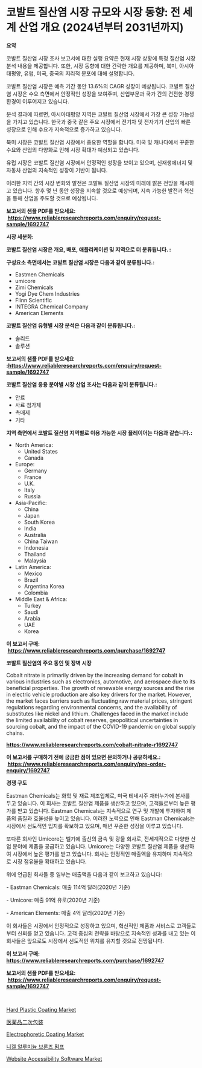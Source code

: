 <p><h1>코발트 질산염 시장 규모와 시장 동향: 전 세계 산업 개요 (2024년부터 2031년까지)</h1></p><p><strong>요약</strong></p>
<p><p>코발트 질산염 시장 조사 보고서에 대한 실행 요약은 현재 시장 상황에 특정 질산염 시장 분석 내용을 제공합니다. 또한, 시장 동향에 대한 간략한 개요를 제공하며, 북미, 아시아태평양, 유럽, 미국, 중국의 지리적 분포에 대해 설명합니다. </p><p>코발트 질산염 시장은 예측 기간 동안 13.6%의 CAGR 성장이 예상됩니다. 코발트 질산염 시장은 수요 측면에서 안정적인 성장을 보여주며, 산업부문과 국가 간의 건전한 경쟁 환경이 이루어지고 있습니다.</p><p>분석 결과에 따르면, 아시아태평양 지역은 코발트 질산염 시장에서 가장 큰 성장 가능성을 가지고 있습니다. 한국과 중국 같은 주요 시장에서 전기차 및 전자기기 산업의 빠른 성장으로 인해 수요가 지속적으로 증가하고 있습니다.</p><p>북미 시장은 코발트 질산염 시장에서 중요한 역할을 합니다. 미국 및 캐나다에서 꾸준한 수요와 산업의 다양화로 인해 시장 확대가 예상되고 있습니다.</p><p>유럽 시장은 코발트 질산염 시장에서 안정적인 성장을 보이고 있으며, 신재생에너지 및 자동차 산업의 지속적인 성장이 기반이 됩니다.</p><p>이러한 지역 간의 시장 변화와 발전은 코발트 질산염 시장의 미래에 밝은 전망을 제시하고 있습니다. 향후 몇 년 동안 성장을 지속할 것으로 예상되며, 지속 가능한 발전과 혁신을 통해 산업을 주도할 것으로 예상됩니다.</p></p>
<p><strong>보고서의 샘플 PDF를 받으세요: &nbsp;<a href="https://www.reliableresearchreports.com/enquiry/request-sample/1692747">https://www.reliableresearchreports.com/enquiry/request-sample/1692747</a></strong></p>
<p><strong>시장 세분화:</strong></p>
<p><strong> 코발트 질산염 시장은 개요, 배포, 애플리케이션 및 지역으로 더 분류됩니다. :</strong></p>
<p><strong>구성요소 측면에서는 코발트 질산염 시장은 다음과 같이 분류됩니다.:</strong></p>
<p><ul><li>Eastmen Chemicals</li><li>umicore</li><li>Zimi Chemicals</li><li>Yogi Dye Chem Industries</li><li>Flinn Scientific</li><li>INTEGRA Chemical Company</li><li>American Elements</li></ul></p>
<p><strong> 코발트 질산염 유형별 시장 분석은 다음과 같이 분류됩니다.:</strong></p>
<p><ul><li>솔리드</li><li>솔루션</li></ul></p>
<p><strong>보고서의 샘플 PDF를 받으세요 :<a href="https://www.reliableresearchreports.com/enquiry/request-sample/1692747">https://www.reliableresearchreports.com/enquiry/request-sample/1692747</a></strong></p>
<p><strong> 코발트 질산염 응용 분야별 시장 산업 조사는 다음과 같이 분류됩니다.:</strong></p>
<p><ul><li>안료</li><li>사료 첨가제</li><li>촉매제</li><li>기타</li></ul></p>
<p><strong>지역 측면에서 코발트 질산염 지역별로 이용 가능한 시장 플레이어는 다음과 같습니다.:</strong></p>
<p><ul>
    <li>
        North America:
        <ul>
            <li>United States</li>
            <li>Canada</li>
        </ul>
    </li>
    <li>
        Europe:
        <ul>
            <li>Germany</li>
            <li>France</li>
            <li>U.K.</li>
            <li>Italy</li>
            <li>Russia</li>
        </ul>
    </li>
    <li>
        Asia-Pacific:
        <ul>
            <li>China</li>
            <li>Japan</li>
            <li>South Korea</li>
            <li>India</li>
            <li>Australia</li>
            <li>China Taiwan</li>
            <li>Indonesia</li>
            <li>Thailand</li>
            <li>Malaysia</li>
        </ul>
    </li>
    <li>
        Latin America:
        <ul>
            <li>Mexico</li>
            <li>Brazil</li>
            <li>Argentina Korea</li>
            <li>Colombia</li>
        </ul>
    </li>
    <li>
        Middle East & Africa:
        <ul>
            <li>Turkey</li>
            <li>Saudi</li>
            <li>Arabia</li>
            <li>UAE</li>
            <li>Korea</li>
        </ul>
    </li>
    </ul></p>
<p><strong>이 보고서 구매: &nbsp;<a href="https://www.reliableresearchreports.com/purchase/1692747">https://www.reliableresearchreports.com/purchase/1692747</a></strong></p>
<p><strong>코발트 질산염의 주요 동인 및 장벽 시장</strong></p>
<p><p>Cobalt nitrate is primarily driven by the increasing demand for cobalt in various industries such as electronics, automotive, and aerospace due to its beneficial properties. The growth of renewable energy sources and the rise in electric vehicle production are also key drivers for the market. However, the market faces barriers such as fluctuating raw material prices, stringent regulations regarding environmental concerns, and the availability of substitutes like nickel and lithium. Challenges faced in the market include the limited availability of cobalt reserves, geopolitical uncertainties in sourcing cobalt, and the impact of the COVID-19 pandemic on global supply chains.</p></p>
<p><strong><a href="https://www.reliableresearchreports.com/cobalt-nitrate-r1692747">https://www.reliableresearchreports.com/cobalt-nitrate-r1692747</a></strong></p>
<p><strong>이 보고서를 구매하기 전에 궁금한 점이 있으면 문의하거나 공유하세요.: &nbsp;<a href="https://www.reliableresearchreports.com/enquiry/pre-order-enquiry/1692747">https://www.reliableresearchreports.com/enquiry/pre-order-enquiry/1692747</a></strong></p>
<p><strong>경쟁 구도</strong></p>
<p><p>Eastman Chemicals는 화학 및 재료 제조업체로, 미국 테네시주 채터누가에 본사를 두고 있습니다. 이 회사는 코발트 질산염 제품을 생산하고 있으며, 고객들로부터 높은 평가를 받고 있습니다. Eastman Chemicals는 지속적으로 연구 및 개발에 투자하여 제품의 품질과 효율성을 높이고 있습니다. 이러한 노력으로 인해 Eastman Chemicals는 시장에서 선도적인 입지를 확보하고 있으며, 매년 꾸준한 성장을 이루고 있습니다.</p><p>또다른 회사인 Umicore는 벨기에 출신의 금속 및 광물 회사로, 전세계적으로 다양한 산업 분야에 제품을 공급하고 있습니다. Umicore는 다양한 코발트 질산염 제품을 생산하여 시장에서 높은 평가를 받고 있습니다. 회사는 안정적인 매출액을 유지하며 지속적으로 시장 점유율을 확대하고 있습니다.</p><p>위에 언급된 회사들 중 일부는 매출액을 다음과 같이 보고하고 있습니다:</p><p>- Eastman Chemicals: 매출 114억 달러(2020년 기준)</p><p>- Umicore: 매출 91억 유로(2020년 기준)</p><p>- American Elements: 매출 4억 달러(2020년 기준)</p><p>이 회사들은 시장에서 안정적으로 성장하고 있으며, 혁신적인 제품과 서비스로 고객들로부터 신뢰를 얻고 있습니다. 고객 중심의 전략을 바탕으로 지속적인 성과를 내고 있는 이 회사들은 앞으로도 시장에서 선도적인 위치를 유지할 것으로 전망됩니다.</p></p>
<p><strong>이 보고서 구매: &nbsp; <a href="https://www.reliableresearchreports.com/purchase/1692747">https://www.reliableresearchreports.com/purchase/1692747</a></strong></p>
<p><strong>보고서의 샘플 PDF를 받으세요: &nbsp;<a href="https://www.reliableresearchreports.com/enquiry/request-sample/1692747">https://www.reliableresearchreports.com/enquiry/request-sample/1692747</a></strong><strong></strong></p>
<p>&nbsp;</p>
<p><p><a href="https://issuu.com/reportprime-2/docs/hard-plastic-coating-market-size-2030.pptx">Hard Plastic Coating Market</a></p><p><a href="https://github.com/zekaoe592392/Market-Research-Report-List-1/blob/main/492066126322.md">医薬品二次包装</a></p><p><a href="https://issuu.com/reportprime-2/docs/electrophoretic-coating-market-size-2030.pptx">Electrophoretic Coating Market</a></p><p><a href="https://github.com/vseigx30c9a1j/Market-Research-Report-List-1/blob/main/255927224428.md">니켈 알루미늄 브론즈 펌프</a></p><p><a href="https://github.com/marloy8/Market-Research-Report-List-4/blob/main/website-accessibility-software-market.md">Website Accessibility Software Market</a></p></p>